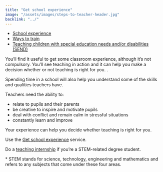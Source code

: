 ```yaml
---
title: "Get school experience"
image: "/assets/images/steps-to-teacher-header.jpg"
backlink: "../"
---
```


 <div class="content__right">
  <ul class="content-nav">
    <li><a href="school-experience">School experience</a></li>
    <li><a href="ways-to-train">Ways to train</a></li>
    <li><a href="choose-a-course-with-a-send-specialism">Teaching children with special education needs and/or disabilities (SEND)</a></li>
   
  </ul>
</div>

<div class="content__left">
  
  <p class="content-alert">
      You’ll find it useful to get some classroom experience, although it’s not compulsory. You’ll see teaching in action and it can help you make a decision whether or not teaching is right for you. <!--get a taste of school life-->.</p>
      
   <p>Spending time in a school will also help you understand some of the skills and qualities teachers have.</p>
      
  <p>Teachers need the ability to:</p>
    <ul>
      <li>relate to pupils and their parents</li>
      <li>be creative to inspire and motivate pupils</li>
      <li>deal with conflict and remain calm in stressful situations</li>
      <li>constantly learn and improve</li>
    </ul>
    <p>
      Your experience can help you decide whether teaching is right for you.
    </p>
    <p>
      Use the <a href="https://schoolexperience.education.gov.uk" target="_blank">Get school experience</a> service.
    </p>
    <p>
      Do a <a href="https://www.gov.uk/guidance/paid-internships-for-teaching" target="_blank">teaching internship</a> if you’re a STEM-related degree student.
    </p>
    <p>
      * STEM stands for science, technology, engineering and mathematics and refers to any subjects that come under these four areas.
    </p>
    
   </div>
    
